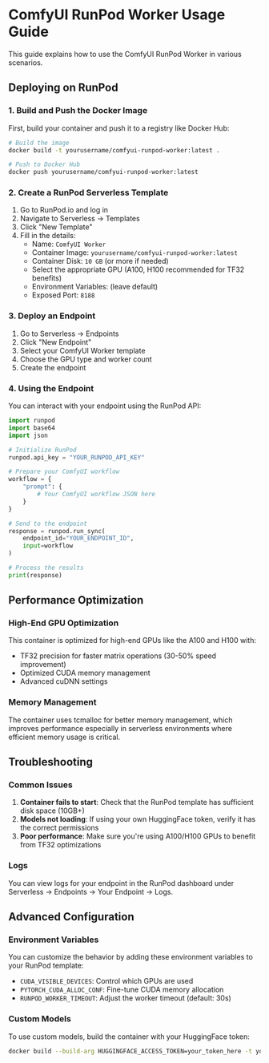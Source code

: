 # ComfyUI RunPod Worker Usage Guide

This guide explains how to use the ComfyUI RunPod Worker in various scenarios.

## Deploying on RunPod

### 1. Build and Push the Docker Image

First, build your container and push it to a registry like Docker Hub:

```bash
# Build the image
docker build -t yourusername/comfyui-runpod-worker:latest .

# Push to Docker Hub
docker push yourusername/comfyui-runpod-worker:latest
```

### 2. Create a RunPod Serverless Template

1. Go to RunPod.io and log in
2. Navigate to Serverless → Templates
3. Click "New Template"
4. Fill in the details:
   - Name: `ComfyUI Worker`
   - Container Image: `yourusername/comfyui-runpod-worker:latest`
   - Container Disk: `10 GB` (or more if needed)
   - Select the appropriate GPU (A100, H100 recommended for TF32 benefits)
   - Environment Variables: (leave default)
   - Exposed Port: `8188`

### 3. Deploy an Endpoint

1. Go to Serverless → Endpoints
2. Click "New Endpoint"
3. Select your ComfyUI Worker template
4. Choose the GPU type and worker count
5. Create the endpoint

### 4. Using the Endpoint

You can interact with your endpoint using the RunPod API:

```python
import runpod
import base64
import json

# Initialize RunPod
runpod.api_key = "YOUR_RUNPOD_API_KEY"

# Prepare your ComfyUI workflow
workflow = {
    "prompt": {
        # Your ComfyUI workflow JSON here
    }
}

# Send to the endpoint
response = runpod.run_sync(
    endpoint_id="YOUR_ENDPOINT_ID",
    input=workflow
)

# Process the results
print(response)
```

## Performance Optimization

### High-End GPU Optimization

This container is optimized for high-end GPUs like the A100 and H100 with:

- TF32 precision for faster matrix operations (30-50% speed improvement)
- Optimized CUDA memory management
- Advanced cuDNN settings

### Memory Management

The container uses tcmalloc for better memory management, which improves performance especially in serverless environments where efficient memory usage is critical.

## Troubleshooting

### Common Issues

1. **Container fails to start**: Check that the RunPod template has sufficient disk space (10GB+)
2. **Models not loading**: If using your own HuggingFace token, verify it has the correct permissions
3. **Poor performance**: Make sure you're using A100/H100 GPUs to benefit from TF32 optimizations

### Logs

You can view logs for your endpoint in the RunPod dashboard under Serverless → Endpoints → Your Endpoint → Logs.

## Advanced Configuration

### Environment Variables

You can customize the behavior by adding these environment variables to your RunPod template:

- `CUDA_VISIBLE_DEVICES`: Control which GPUs are used
- `PYTORCH_CUDA_ALLOC_CONF`: Fine-tune CUDA memory allocation
- `RUNPOD_WORKER_TIMEOUT`: Adjust the worker timeout (default: 30s)

### Custom Models

To use custom models, build the container with your HuggingFace token:

```bash
docker build --build-arg HUGGINGFACE_ACCESS_TOKEN=your_token_here -t yourusername/comfyui-runpod-worker:custom .
``` 